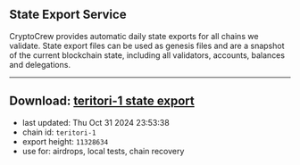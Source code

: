 ## State Export Service
CryptoCrew provides automatic daily state exports for all chains we validate. State export files can be used as genesis files and are a snapshot of the current blockchain state, including all validators, accounts, balances and delegations.

---
**Download: [teritori-1 state export](https://dl-eu2.ccvalidators.com/SERVICE/teritori/teritori-1_export_11328634.json)**
---

- last updated: Thu Oct 31 2024 23:53:38
- chain id: `teritori-1`
- export height: `11328634`
- use for: airdrops, local tests, chain recovery
